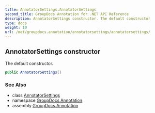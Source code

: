 ```yaml
---
title: AnnotatorSettings.AnnotatorSettings
second_title: GroupDocs.Annotation for .NET API Reference
description: AnnotatorSettings constructor. The default constructor
type: docs
weight: 10
url: /net/groupdocs.annotation/annotatorsettings/annotatorsettings/
---
```

## AnnotatorSettings constructor

The default constructor.

```csharp
public AnnotatorSettings()
```

### See Also

* class [AnnotatorSettings](../)
* namespace [GroupDocs.Annotation](../../annotatorsettings/)
* assembly [GroupDocs.Annotation](../../../)


